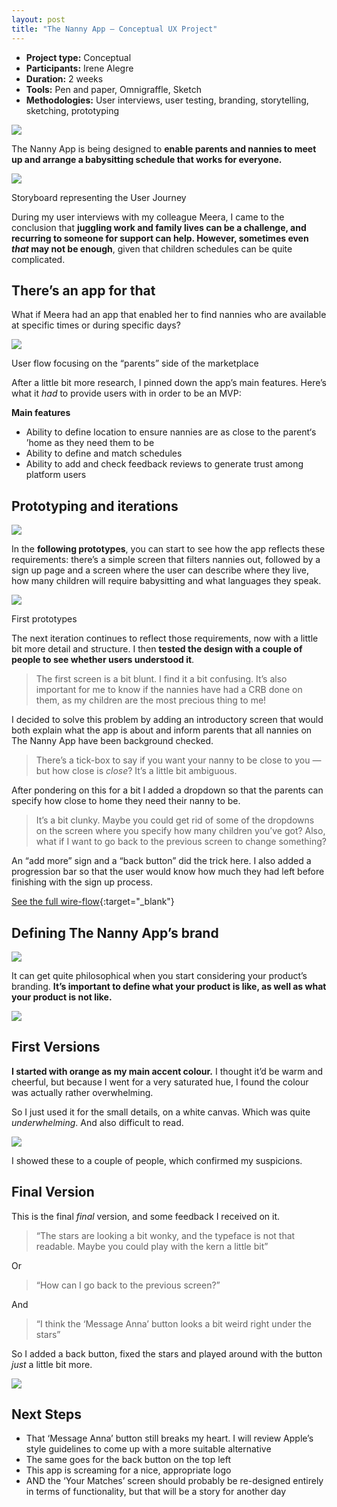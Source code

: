 ```yaml
---
layout: post
title: "The Nanny App — Conceptual UX Project"
---
```




* **Project type:** Conceptual
* **Participants:** Irene Alegre
* **Duration:** 2 weeks
* **Tools:** Pen and paper, Omnigraffle, Sketch
* **Methodologies:** User interviews, user testing, branding, storytelling, sketching, prototyping


![](images/case_studies/nanny_app/thumbnail.png)



The Nanny App is being designed to **enable
parents and nannies to meet up and arrange a babysitting schedule that works for
everyone.**

![](images/case_studies/nanny_app/story_board.png)
<figcaption>Storyboard representing the User Journey</figcaption>

During my user interviews with my colleague Meera, I came to the conclusion
that **juggling work and family lives can be a challenge, and recurring to
someone for support can help. However, sometimes even *that* may not be enough**,
given that children schedules can be quite complicated.

## There’s an app for that

What if Meera had an app that enabled her to find nannies who are available at
specific times or during specific days?

![](images/case_studies/nanny_app/user_flow.png)
<figcaption>User flow focusing on the “parents” side of the marketplace</figcaption>

After a little bit more research, I pinned down the app’s main features. Here’s
what it *had* to provide users with in order to be an MVP:

**Main features**

* Ability to define location to ensure nannies are as close to the parent‘s ’home
as they need them to be
* Ability to define and match schedules
* Ability to add and check feedback reviews to generate trust among platform users

## **Prototyping and iterations**

![](images/case_studies/nanny_app/iterations_photo.jpeg)

In the **following prototypes**, you can start to see how the app reflects these
requirements: there’s a simple screen that filters nannies out, followed by a
sign up page and a screen where the user can describe where they live, how many
children will require babysitting and what languages they speak.

![](images/case_studies/nanny_app/sketches.png)
<figcaption>First prototypes</figcaption>

The next iteration continues to reflect those requirements, now with a little
bit more detail and structure. I then **tested the design with a couple of
people to see whether users understood it**.

> The first screen is a bit blunt. I find it a bit confusing. It’s also important
> for me to know if the nannies have had a CRB done on them, as my children are
the most precious thing to me!

I decided to solve this problem by adding an introductory screen that would both
explain what the app is about and inform parents that all nannies on The Nanny
App have been background checked.

> There’s a tick-box to say if you want your nanny to be close to you — but how
> close is *close*? It’s a little bit ambiguous.

After pondering on this for a bit I added a dropdown so that the parents can specify how close to home they need
their nanny to be.

> It’s a bit clunky. Maybe you could get rid of some of the dropdowns on the
> screen where you specify how many children you’ve got? Also, what if I want to
go back to the previous screen to change something?

An “add more” sign and a “back button” did the trick here. I also added a
progression bar so that the user would know how much they had left before
finishing with the sign up process.

[See the full
wire-flow](https://drive.google.com/open?id=0B9_hamWwtU2dQzNwakxFNkJqXzQ){:target="_blank"}

## Defining The Nanny App’s brand

![](images/case_studies/nanny_app/mood_board.png)

It can get quite philosophical when you start considering your product’s
branding. **It’s important to define what your product is like, as well as what
your product is not like.**

![](images/case_studies/nanny_app/branding.png)

## First Versions

**I started with orange as my main accent colour.** I thought it’d be warm and
cheerful, but because I went for a very saturated hue, I found the colour was
actually rather overwhelming.

So I just used it for the small details, on a white canvas. Which was quite
*underwhelming*. And also difficult to read.

![](images/case_studies/nanny_app/first_design.png)


I showed these to a couple of people, which confirmed my suspicions.
## Final Version

This is the final *final* version, and some feedback I received on it.
> “The stars are looking a bit wonky, and the typeface is not that readable. Maybe
> you could play with the kern a little bit”

Or

> “How can I go back to the previous screen?”

And

> “I think the ‘Message Anna’ button looks a bit weird right under the stars”

So I added a back button, fixed the stars and played around with the button
*just* a little bit more.


![](images/case_studies/nanny_app/second_design.png)

## Next Steps

* That ‘Message Anna’ button still breaks my heart. I will review Apple’s style
guidelines to come up with a more suitable alternative
* The same goes for the back button on the top left
* This app is screaming for a nice, appropriate logo
* AND the ‘Your Matches’ screen should probably be re-designed entirely in terms
of functionality, but that will be a story for another day
